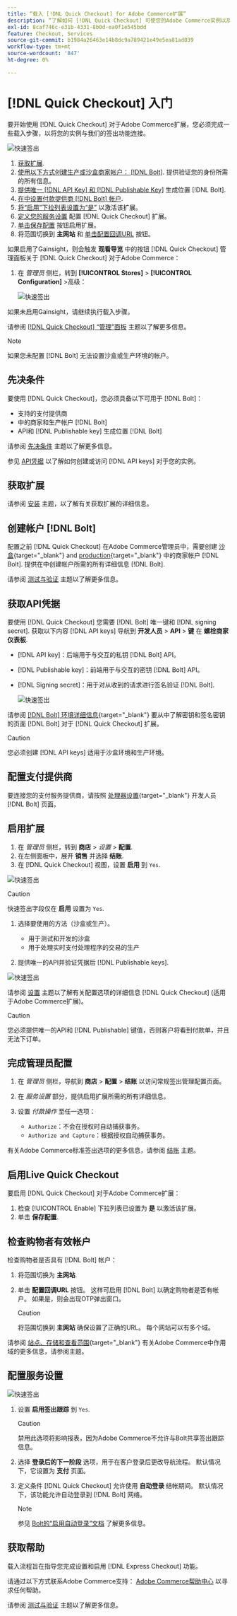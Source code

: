 ```yaml
---
title: “载入 [!DNL Quick Checkout] for Adobe Commerce扩展”
description: “了解如何 [!DNL Quick Checkout] 可使您的Adobe Commerce实例以及如何成功载入和设置扩展受益。”
exl-id: 8caf746c-e31b-4331-8b0d-ea0f1e545bdd
feature: Checkout, Services
source-git-commit: b1984a26463e14b8dc9a789421e49e5ea81ad039
workflow-type: tm+mt
source-wordcount: '847'
ht-degree: 0%

---
```


# [!DNL Quick Checkout] 入门

要开始使用 [!DNL Quick Checkout] 对于Adobe Commerce扩展，您必须完成一些载入步骤，以将您的实例与我们的签出功能连接。

![快速签出](assets/overview-admin-panel.png)

1. [获取扩展](#get-extension).
1. [使用以下方式创建生产或沙盒商家帐户： [!DNL Bolt]](#create-account-with-bolt). 提供验证您的身份所需的所有信息。
1. [提供唯一 [!DNL API Key] 和 [!DNL Publishable Key]](#obtain-api-credentials) 生成位置 [!DNL Bolt].
1. [在中设置付款提供商 [!DNL Bolt] 帐户](#configure-payment-providers).
1. [将“启用”下拉列表设置为“是”](#enable-extension) 以激活该扩展。
1. [定义您的服务设置](#complete-admin-configuration) 配置 [!DNL Quick Checkout] 扩展。
1. [单击保存配置](#enable-live-quick-checkout) 按钮启用扩展。
1. 将范围切换到 **主网站** 和 [单击配置回调URL](#check-shopper-valid-account) 按钮。

如果启用了Gainsight，则会触发 **观看导览** 中的按钮 [!DNL Quick Checkout] 管理面板关于 [!DNL Quick Checkout] 对于Adobe Commerce：

1. 在 _管理员_ 侧栏，转到 **[!UICONTROL Stores]** > **[!UICONTROL Configuration]** >高级：

   ![快速签出](assets/gainsight-admin.png)

如果未启用Gainsight，请继续执行载入步骤。

请参阅 [[!DNL Quick Checkout] “管理”面板](../quick-checkout/admin-panel.md) 主题以了解更多信息。

>[!NOTE]
>
> 如果您未配置 [!DNL Bolt] 无法设置沙盒或生产环境的帐户。

## 先决条件

要使用 [!DNL Quick Checkout]，您必须具备以下可用于 [!DNL Bolt]：

- 支持的支付提供商
- 中的商家和生产帐户 [!DNL Bolt]
- API和 [!DNL Publishable key] 生成位置 [!DNL Bolt]

请参阅 [先决条件](../quick-checkout/prerequisites.md) 主题以了解更多信息。

参见 [API凭据](#obtain-api-credentials) 以了解如何创建或访问 [!DNL API keys] 对于您的实例。

## 获取扩展

请参阅 [安装](../quick-checkout/install.md) 主题，以了解有关获取扩展的详细信息。

## 创建帐户 [!DNL Bolt]

配置之前 [!DNL Quick Checkout] 在Adobe Commerce管理员中，需要创建 [沙盒](https://merchant-sandbox.bolt.com/register?platform=magento2){target="_blank"} and [production](https://merchant.bolt.com/register?platform=magento2){target="_blank"}  中的商家帐户 [!DNL Bolt]. 提供在中创建帐户所需的所有详细信息 [!DNL Bolt].

请参阅 [测试与验证](../quick-checkout/testing.md) 主题以了解更多信息。

## 获取API凭据

要使用 [!DNL Quick Checkout] 您需要 [!DNL Bolt] 唯一键和 [!DNL signing secret]. 获取以下内容 [!DNL API keys] 导航到 **开发人员** > **API** > **键** 在 **螺栓商家仪表板**.

- [!DNL API key]：后端用于与交互的私钥 [!DNL Bolt] API。
- [!DNL Publishable key]：前端用于与交互的密钥 [!DNL Bolt] API。
- [!DNL Signing secret]：用于对从收到的请求进行签名验证 [!DNL Bolt].

  ![快速签出](assets/account-credentials.png)

请参阅 [[!DNL Bolt] 环境详细信息](https://help.bolt.com/developers/references/environment-details/#about-keys){target="_blank"} 要从中了解密钥和签名密钥的页面 [!DNL Bolt] 对于 [!DNL Quick Checkout] 扩展。

>[!CAUTION]
>
> 您必须创建 [!DNL API keys] 适用于沙盒环境和生产环境。

## 配置支付提供商

要连接您的支付服务提供商，请按照 [处理器设置](https://help.bolt.com/integrations/adobe-quick-checkout/set-up/){target="_blank"} 开发人员 [!DNL Bolt] 页面。

## 启用扩展

1. 在 _管理员_ 侧栏，转到 **商店** > _设置_ > **配置**.
1. 在左侧面板中，展开 **销售** 并选择 **结账**.
1. 在 [!DNL Quick Checkout] 视图，设置 **启用** 到 `Yes`.

![快速签出](assets/quick-checkout-view-no-enable.png)

>[!CAUTION]
>
> 快速签出字段仅在 **启用** 设置为 `Yes`.

1. 选择要使用的方法（沙盒或生产）。

   - 用于测试和开发的沙盒
   - 用于处理实时支付处理程序的交易的生产

1. 提供唯一的API并验证凭据后 [!DNL Publishable keys].

![快速签出](assets/quick-checkout-main-view.png)

请参阅 [设置](../quick-checkout/settings-quick-checkout.md) 主题以了解有关配置选项的详细信息 [!DNL Quick Checkout] (适用于Adobe Commerce扩展)。

>[!CAUTION]
>
> 您必须提供唯一的API和 [!DNL Publishable] 键值，否则客户将看到付款单，并且无法下订单。

## 完成管理员配置

1. 在 _管理员_ 侧栏，导航到 **商店** > **配置** > **结账** 以访问常规签出管理配置页面。
1. 在 _服务设置_ 部分，提供启用扩展所需的所有详细信息。
1. 设置 _付款操作_ 至任一选项：

   - `Authorize`：不会在授权时自动捕获事务。
   - `Authorize and Capture`：根据授权自动捕获事务。

有关Adobe Commerce标准签出选项的更多信息，请参阅 [结账](https://docs.magento.com/user-guide/configuration/sales/checkout.html) 主题。

## 启用Live Quick Checkout

要启用 [!DNL Quick Checkout] 对于Adobe Commerce扩展：

1. 检查 [!UICONTROL Enable] 下拉列表已设置为 **是** 以激活该扩展。
1. 单击 **保存配置**.

## 检查购物者有效帐户

检查购物者是否具有 [!DNL Bolt] 帐户：

1. 将范围切换为 **主网站**.
1. 单击 **配置回调URL** 按钮。 这样可启用 [!DNL Bolt] 以确定购物者是否有帐户。 如果是，则会出现OTP弹出窗口。

   >[!CAUTION]
   >
   > 将范围切换到 **主网站** 确保设置了正确的URL。 每个网站可以有多个域。

请参阅 [站点、存储和查看范围](https://experienceleague.adobe.com/docs/commerce-admin/start/setup/websites-stores-views.html#scope-settings){target="_blank"} 有关Adobe Commerce中作用域的更多信息，请参阅主题。

## 配置服务设置

![快速签出](assets/service-settings.png)

1. 设置 **启用签出跟踪** 到 `Yes`.

   >[!CAUTION]
   >
   > 禁用此选项将影响报表，因为Adobe Commerce不允许与Bolt共享签出跟踪信息。

1. 选择 **登录后的下一阶段** 选项，用于在客户登录后更改导航流程。 默认情况下，它设置为 **支付** 页面。
1. 定义条件 [!DNL Quick Checkout] 允许使用 **自动登录** 结帐期间。 默认情况下，该功能允许自动登录到 [!DNL Bolt] 网络。

   >[!NOTE]
   >
   > 参见 [Bolt的“启用自动登录”文档](https://help.bolt.com/products/embedded/direct-api/auto-login/) 了解更多信息。

## 获取帮助

载入流程旨在指导您完成设置和启用 [!DNL Express Checkout] 功能。

请通过以下方式联系Adobe Commerce支持： [Adobe Commerce帮助中心](https://experienceleague.adobe.com/docs/commerce-knowledge-base/kb/help-center-guide/magento-help-center-user-guide.html) 以寻求任何帮助。

请参阅 [测试与验证](../quick-checkout/testing.md) 主题以了解更多信息。
